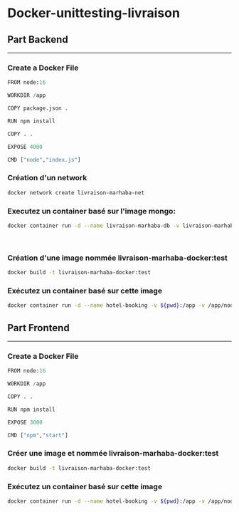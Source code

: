 # Docker-unittesting-livraison
## Part Backend
-----------------------------------------
### Create a Docker File 
```Python
FROM node:16

WORKDIR /app

COPY package.json .

RUN npm install

COPY . .

EXPOSE 4000

CMD ["node","index.js"]
```


### Création d'un network

```Bash
docker network create livraison-marhaba-net
```


### Executez un container basé sur l'image mongo:
```Bash
docker container run -d --name livraison-marhaba-db -v livraison-marhaba-db:/data/db --network livraison-marhaba-net mongo 
```

​
### Création  d'une image nommée livraison-marhaba-docker:test
```Bash
docker build -t livraison-marhaba-docker:test
```

### Exécutez un container basé sur cette image 
```Bash
docker container run -d --name hotel-booking -v ${pwd}:/app -v /app/node_modules --network hotel-booking-net -p 80:80 hotel-booking-docker:test
```


## Part Frontend
----------------------------------------------------
### Create a Docker File

```Python
FROM node:16

WORKDIR /app

COPY . .

RUN npm install

EXPOSE 3000

CMD ["npm","start"]
```

### Créer une image et nommée livraison-marhaba-docker:test
```Bash
docker build -t livraison-marhaba-docker:test
```

### Exécutez un container basé sur cette image 
```Bash
docker container run -d --name hotel-booking -v ${pwd}:/app -v /app/node_modules --network hotel-booking-net -p 80:80 hotel-booking-docker:test
```